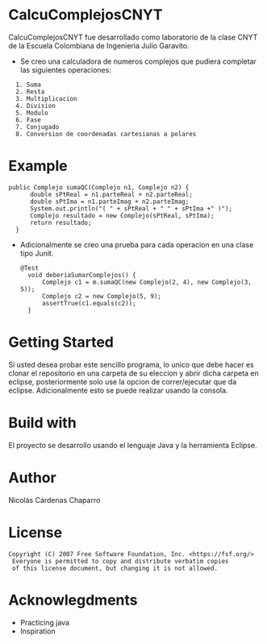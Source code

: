 # CalcuComplejosCNYT
  CalcuComplejosCNYT fue desarrollado como laboratorio de la clase CNYT de la Escuela Colombiana de Ingenieria Julio Garavito.

- Se creo una calculadora de numeros complejos que pudiera completar las siguientes operaciones:
````
  1. Suma
  2. Resta
  3. Multiplicacion
  4. Division
  5. Modulo
  6. Fase
  7. Conjugado
  8. Conversion de coordenadas cartesianas a polares
````

# Example
  ```
  public Complejo sumaQC(Complejo n1, Complejo n2) {
		double sPtReal = n1.parteReal + n2.parteReal;
		double sPtIma = n1.parteImag + n2.parteImag;		
		System.out.println("( " + sPtReal + " " + sPtIma +" )");
		Complejo resultado = new Complejo(sPtReal, sPtIma);
		return resultado;
	}
  ```
  
- Adicionalmente se creo una prueba para cada operacion en una clase tipo Junit.
  ```
  @Test
	void deberiaSumarComplejos() {
		Complejo c1 = m.sumaQC(new Complejo(2, 4), new Complejo(3, 5));
		Complejo c2 = new Complejo(5, 9);		
		assertTrue(c1.equals(c2));
	}
  ```
  
# Getting Started
Si usted desea probar este sencillo programa, lo unico que debe hacer es clonar el repositorio en una carpeta de su eleccion y abrir dicha carpeta en eclipse, posteriormente solo use la opcion de correr/ejecutar que da eclipse.
Adicionalmente esto se puede realizar usando la consola.

# Build with
El proyecto se desarrollo usando el lenguaje Java y la herramienta Eclipse.

# Author
Nicolás Cárdenas Chaparro

# License
````
Copyright (C) 2007 Free Software Foundation, Inc. <https://fsf.org/>
 Everyone is permitted to copy and distribute verbatim copies
 of this license document, but changing it is not allowed.
````

# Acknowlegdments
- Practicing java
- Inspiration
